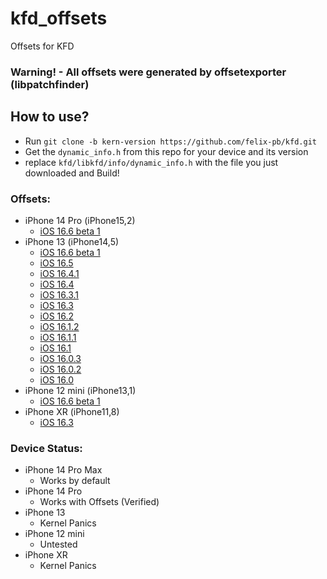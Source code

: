 # kfd_offsets
Offsets for KFD

### Warning! - All offsets were generated by offsetexporter (libpatchfinder)

## How to use?
- Run `git clone -b kern-version https://github.com/felix-pb/kfd.git`
- Get the `dynamic_info.h` from this repo for your device and its version
- replace `kfd/libkfd/info/dynamic_info.h` with the file you just downloaded and Build!

### Offsets:
- iPhone 14 Pro (iPhone15,2)
  - [iOS 16.6 beta 1](https://raw.githubusercontent.com/Lrdsnow/kfd_offsets/main/iPhone15%2C2/iOS_16.6b1/dynamic_info.h)
- iPhone 13 (iPhone14,5)
  - [iOS 16.6 beta 1](https://raw.githubusercontent.com/Lrdsnow/kfd_offsets/main/iPhone14%2C5/iOS_16.6b1/dynamic_info.h)
  - [iOS 16.5](https://raw.githubusercontent.com/Lrdsnow/kfd_offsets/main/iPhone14%2C5/iOS_16.5/dynamic_info.h)
  - [iOS 16.4.1](https://raw.githubusercontent.com/Lrdsnow/kfd_offsets/main/iPhone14%2C5/iOS_16.4.1/dynamic_info.h)
  - [iOS 16.4](https://raw.githubusercontent.com/Lrdsnow/kfd_offsets/main/iPhone14%2C5/iOS_16.4/dynamic_info.h)
  - [iOS 16.3.1](https://raw.githubusercontent.com/Lrdsnow/kfd_offsets/main/iPhone14%2C5/iOS_16.3.1/dynamic_info.h)
  - [iOS 16.3](https://raw.githubusercontent.com/Lrdsnow/kfd_offsets/main/iPhone14%2C5/iOS_16.3/dynamic_info.h)
  - [iOS 16.2](https://raw.githubusercontent.com/Lrdsnow/kfd_offsets/main/iPhone14%2C5/iOS_16.2/dynamic_info.h)
  - [iOS 16.1.2](https://raw.githubusercontent.com/Lrdsnow/kfd_offsets/main/iPhone14%2C5/iOS_16.1.2/dynamic_info.h)
  - [iOS 16.1.1](https://raw.githubusercontent.com/Lrdsnow/kfd_offsets/main/iPhone14%2C5/iOS_16.1.1/dynamic_info.h)
  - [iOS 16.1](https://raw.githubusercontent.com/Lrdsnow/kfd_offsets/main/iPhone14%2C5/iOS_16.1/dynamic_info.h)
  - [iOS 16.0.3](https://raw.githubusercontent.com/Lrdsnow/kfd_offsets/main/iPhone14%2C5/iOS_16.0.3/dynamic_info.h)
  - [iOS 16.0.2](https://raw.githubusercontent.com/Lrdsnow/kfd_offsets/main/iPhone14%2C5/iOS_16.0.2/dynamic_info.h)
  - [iOS 16.0](https://raw.githubusercontent.com/Lrdsnow/kfd_offsets/main/iPhone14%2C5/iOS_16.0/dynamic_info.h)
- iPhone 12 mini (iPhone13,1)
  - [iOS 16.6 beta 1](https://raw.githubusercontent.com/Lrdsnow/kfd_offsets/main/iPhone13%2C1/iOS_16.6b1/dynamic_info.h)
- iPhone XR (iPhone11,8)
  - [iOS 16.3](https://raw.githubusercontent.com/Lrdsnow/kfd_offsets/main/iPhone11%2C8/iOS_16.3/dynamic_info.h)

### Device Status:
- iPhone 14 Pro Max
  - Works by default
- iPhone 14 Pro
  - Works with Offsets (Verified)
- iPhone 13
  - Kernel Panics
- iPhone 12 mini
  - Untested
- iPhone XR
  - Kernel Panics
